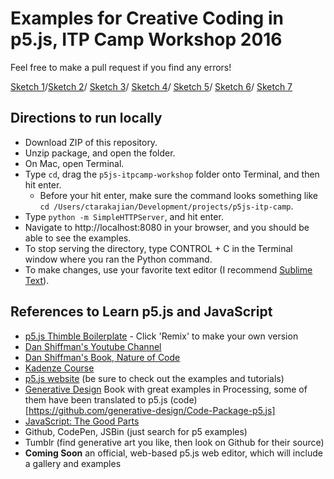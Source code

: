# Examples for Creative Coding in p5.js, ITP Camp Workshop 2016

Feel free to make a pull request if you find any errors!

[Sketch 1](http://catarak.github.io/p5js-itpcamp-workshop/sketch_1/)/[Sketch 2](http://catarak.github.io/p5js-itpcamp-workshop/sketch_2/)/
[Sketch 3](http://catarak.github.io/p5js-itpcamp-workshop/sketch_3/)/
[Sketch 4](http://catarak.github.io/p5js-itpcamp-workshop/sketch_4/)/
[Sketch 5](http://catarak.github.io/p5js-itpcamp-workshop/sketch_5/)/
[Sketch 6](http://catarak.github.io/p5js-itpcamp-workshop/sketch_6/)/
[Sketch 7](http://catarak.github.io/p5js-itpcamp-workshop/sketch_7/)

## Directions to run locally
* Download ZIP of this repository.
* Unzip package, and open the folder.
* On Mac, open Terminal.
* Type `cd`, drag the `p5js-itpcamp-workshop` folder onto Terminal, and then hit enter.
	* Before your hit enter, make sure the command looks something like `cd /Users/ctarakajian/Development/projects/p5js-itp-camp`.
* Type `python -m SimpleHTTPServer`, and hit enter.
* Navigate to http://localhost:8080 in your browser, and you should be able to see the examples.
* To stop serving the directory, type CONTROL + C in the Terminal window where you ran the Python command.
* To make changes, use your favorite text editor (I recommend [Sublime Text](https://www.sublimetext.com/)).

## References to Learn p5.js and JavaScript
* [p5.js Thimble Boilerplate](https://thimbleprojects.org/catarak/78594/) - Click 'Remix' to make your own version
* [Dan Shiffman's Youtube Channel](https://www.youtube.com/channel/UCvjgXvBlbQiydffZU7m1_aw)
* [Dan Shiffman's Book, Nature of Code](http://natureofcode.com/)
* [Kadenze Course](https://www.kadenze.com/courses/introduction-to-programming-for-the-visual-arts-with-p5-js/info)
* [p5.js website](https://p5js.org/) (be sure to check out the examples and tutorials)
* [Generative Design](http://www.generative-gestaltung.de/) Book with great examples in Processing, some of them have been translated to p5.js (code)[https://github.com/generative-design/Code-Package-p5.js] 
* [JavaScript: The Good Parts](http://shop.oreilly.com/product/9780596517748.do)
* Github, CodePen, JSBin (just search for p5 examples)
* Tumblr (find generative art you like, then look on Github for their source)
* __Coming Soon__ an official, web-based p5.js web editor, which will include a gallery and examples